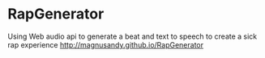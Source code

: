 # RapGenerator
Using Web audio api to generate a beat and text to speech to create a sick rap experience
http://magnusandy.github.io/RapGenerator
